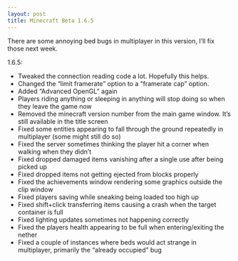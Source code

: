 ```yaml
---
layout: post
title: Minecraft Beta 1.6.5
---
```

There are some annoying bed bugs in multiplayer in this version, I’ll fix those next week.

1.6.5:

* Tweaked the connection reading code a lot. Hopefully this helps.
* Changed the “limit framerate” option to a “framerate cap” option.
* Added “Advanced OpenGL” again
* Players riding anything or sleeping in anything will stop doing so when they leave the game now
* Removed the minecraft version number from the main game window. It’s still available in the title screen
* Fixed some entities appearing to fall through the ground repeatedly in multiplayer (some might still do so)
* Fixed the server sometimes thinking the player hit a corner when walking when they didn’t
* Fixed dropped damaged items vanishing after a single use after being picked up
* Fixed dropped items not getting ejected from blocks properly
* Fixed the achievements window rendering some graphics outside the clip window
* Fixed players saving while sneaking being loaded too high up
* Fixed shift+click transferring items causing a crash when the target container is full
* Fixed lighting updates sometimes not happening correctly
* Fixed the players health appearing to be full when entering/exiting the nether
* Fixed a couple of instances where beds would act strange in multiplayer, primarily the “already occupied” bug
